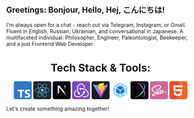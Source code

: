 ## Greetings: Bonjour, Hello, Hej, こんにちは!
I'm always open for a chat - reach out via Telegram, Instagram, or Gmail. Fluent in English, Russian, Ukrainian, and conversational in Japanese. A multifaceted individual: Philosopher, Engineer, Paleontologist, Beekeeper, and a just Frontend Web Developer.

<h1 align="center">Tech Stack & Tools:</h1>
<p align="center">
    <img src="./icons/ts.svg" title="TypeScript" height=48/>
    <img src="./icons/react.svg" title="React JS" height=48/>
    <img src="./icons/nextjs.svg" title="Next JS" height=48/>
    <img src="./icons/redux.svg" title="Redux" height=48/>
    <img src="./icons/vite.svg" title="Vite" height=48/>
    <img src="./icons/webpack.svg" title="Webpack" height=48/>
    <img src="./icons/stylex.svg" title="StyleX JS" height=48/>
    <img src="./icons/sass.svg" title="SASS" height=48/>
    <img src="./icons/html.svg" title="HTML 5"height=48/>
</p>

Let's create something amazing together!